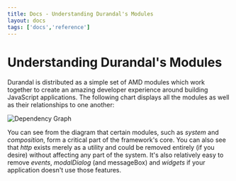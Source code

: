 ```yaml
---
title: Docs - Understanding Durandal's Modules
layout: docs
tags: ['docs','reference']
---
```

# Understanding Durandal's Modules
#### 

Durandal is distributed as a simple set of AMD modules which work together to create an amazing developer experience around building JavaScript applications. The following chart displays all the modules as well as their relationships to one another:

![Dependency Graph](/images/graph.png)

You can see from the diagram that certain modules, such as _system_ and _composition_, form a critical part of the framework's core. You can also see that _http_ exists merely as a utility and could be removed entirely (if you desire) without affecting any part of the system. It's also relatively easy to remove _events_, _modalDialog_ (and messageBox) and _widgets_ if your application doesn't use those features.